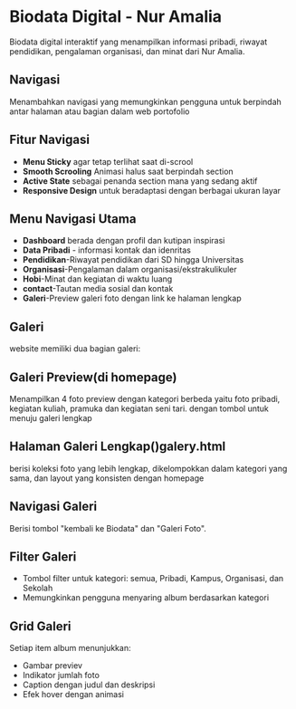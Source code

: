 # Biodata Digital - Nur Amalia

Biodata digital interaktif yang menampilkan informasi pribadi, riwayat pendidikan, pengalaman organisasi, dan minat dari Nur Amalia.

## Navigasi
 Menambahkan navigasi yang memungkinkan pengguna untuk berpindah antar halaman atau bagian dalam web portofolio 

## Fitur Navigasi
- **Menu Sticky** agar tetap terlihat saat di-scrool
- **Smooth Scrooling** Animasi halus saat berpindah section
- **Active State** sebagai penanda section mana yang sedang aktif
- **Responsive Design** untuk beradaptasi dengan berbagai ukuran layar

## Menu Navigasi Utama
- **Dashboard** berada dengan profil dan kutipan inspirasi
- **Data Pribadi** - informasi kontak dan idenritas
- **Pendidikan**-Riwayat pendidikan dari SD hingga Universitas
- **Organisasi**-Pengalaman dalam organisasi/ekstrakulikuler
- **Hobi**-Minat dan kegiatan di waktu luang
- **contact**-Tautan media sosial dan kontak
- **Galeri**-Preview galeri foto dengan link ke halaman lengkap

## Galeri
website memiliki dua bagian galeri:

## Galeri Preview(di homepage)
Menampilkan 4 foto preview dengan kategori berbeda yaitu foto pribadi, kegiatan kuliah, pramuka dan kegiatan seni tari. dengan tombol untuk menuju galeri lengkap

## Halaman Galeri Lengkap()galery.html
berisi koleksi foto yang lebih lengkap, dikelompokkan dalam kategori yang sama, dan layout yang konsisten dengan homepage

## Navigasi Galeri 
Berisi tombol "kembali ke Biodata" dan "Galeri Foto". 

## Filter Galeri
- Tombol filter untuk kategori: semua, Pribadi, Kampus, Organisasi, dan Sekolah
- Memungkinkan pengguna menyaring album berdasarkan kategori

## Grid Galeri
Setiap item album menunjukkan:
- Gambar previev
- Indikator jumlah foto
- Caption dengan judul dan deskripsi
- Efek hover dengan animasi